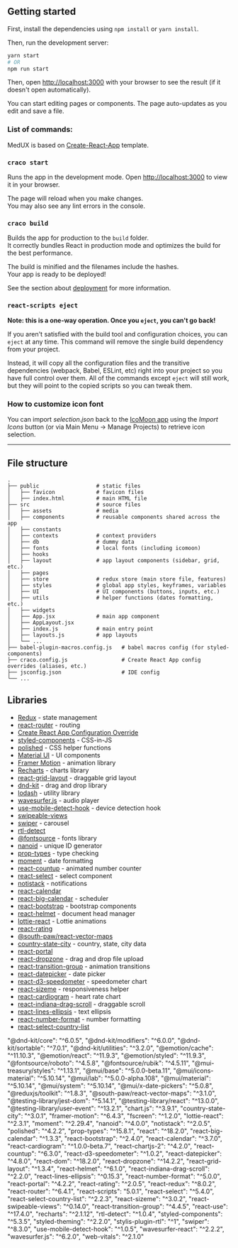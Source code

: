 ## Getting started

First, install the dependencies using `npm install` or `yarn install`.

Then, run the development server:

```bash
yarn start
# OR
npm run start
```

Then, open [http://localhost:3000](http://localhost:3000) with your browser to see the result (if it doesn't open automatically).

You can start editing pages or components. The page auto-updates as you edit and save a file.

### List of commands:

MedUX is based on [Create-React-App](https://create-react-app.dev) template.

### `craco start`

Runs the app in the development mode.
Open [http://localhost:3000](http://localhost:3000) to view it in your browser.

The page will reload when you make changes.\
You may also see any lint errors in the console.

### `craco build`

Builds the app for production to the `build` folder.\
It correctly bundles React in production mode and optimizes the build for the best performance.

The build is minified and the filenames include the hashes.\
Your app is ready to be deployed!

See the section about [deployment](https://facebook.github.io/create-react-app/docs/deployment) for more information.

### `react-scripts eject`

**Note: this is a one-way operation. Once you `eject`, you can't go back!**

If you aren't satisfied with the build tool and configuration choices, you can `eject` at any time. This command will remove the single build dependency from your project.

Instead, it will copy all the configuration files and the transitive dependencies (webpack, Babel, ESLint, etc) right into your project so you have full control over them. All of the commands except `eject` will still work, but they will point to the copied scripts so you can tweak them.

### How to customize icon font

You can import *selection.json* back to the [IcoMoon app](https://icomoon.io/app) using the *Import Icons* button (or via Main Menu → Manage Projects) to retrieve icon selection.

------

## File structure

    .
    ├── public                  # static files
    │   ├── favicon             # favicon files
    │   ├── index.html          # main HTML file
    ├── src                     # source files
    │   ├── assets              # media
    │   ├── components          # reusable components shared across the app
    │   ├── constants           
    │   ├── contexts            # context providers
    │   ├── db                  # dummy data
    │   ├── fonts               # local fonts (including icomoon)
    │   ├── hooks               
    │   ├── layout              # app layout components (sidebar, grid, etc.)
    │   ├── pages               
    │   ├── store               # redux store (main store file, features)
    │   ├── styles              # global app styles, keyframes, variables
    │   ├── UI                  # UI components (buttons, inputs, etc.)
    │   ├── utils               # helper functions (dates formatting, etc.)
    │   ├── widgets             
    │   ├── App.jsx             # main app component
    │   ├── AppLayout.jsx       
    │   ├── index.js            # main entry point
    │   ├── layouts.js          # app layouts
    │   └── ...
    ├── babel-plugin-macros.config.js   # babel macros config (for styled-components)
    ├── craco.config.js                 # Create React App config overrides (aliases, etc.)
    ├── jsconfig.json                   # IDE config
    └── ...

## Libraries

- [Redux](https://redux.js.org/) - state management
- [react-router](https://reactrouter.com/) - routing
- [Create React App Configuration Override](https://github.com/dilanx/craco)
- [styled-components](https://styled-components.com/)  -  CSS-in-JS
- [polished](https://polished.js.org/) - CSS helper functions
- [Material UI](https://material-ui.com/) - UI components
- [Framer Motion](https://www.framer.com/motion/) - animation library
- [Recharts](http://recharts.org/en-US/) - charts library
- [react-grid-layout](https://github.com/react-grid-layout/react-grid-layout) - draggable grid layout
- [dnd-kit](https://dndkit.com/) - drag and drop library
- [lodash](https://lodash.com/) - utility library
- [wavesurfer.js](https://wavesurfer-js.org/) - audio player
- [use-mobile-detect-hook](https://github.com/haldarmahesh/use-mobile-detect-hook) - device detection hook
- [swipeable-views](https://react-swipeable-views.com/)
- [swiper](https://swiperjs.com/) - carousel
- [rtl-detect](https://github.com/shadiabuhilal/rtl-detect)
- [@fontsource](https://github.com/fontsource/fontsource) - fonts library
- [nanoid](https://github.com/ai/nanoid) - unique ID generator
- [prop-types](https://reactjs.org/docs/typechecking-with-proptypes.html) - type checking
- [moment](https://momentjs.com/) - date formatting
- [react-countup]() - animated number counter
- [react-select](https://react-select.com/home) - select component
- [notistack](https://iamhosseindhv.com/notistack) - notifications
- [react-calendar](https://projects.wojtekmaj.pl/react-calendar/)
- [react-big-calendar](https://projects.wojtekmaj.pl/react-calendar/) - scheduler
- [react-bootstrap](https://react-bootstrap.github.io/) - bootstrap components
- [react-helmet](https://github.com/nfl/react-helmet) - document head manager
- [lottie-react](https://lottiefiles.com) - Lottie animations
- [react-rating](https://github.com/dreyescat/react-rating)
- [@south-paw/react-vector-maps](https://react-vector-maps.netlify.app)
- [country-state-city](https://github.com/harpreetkhalsagtbit/country-state-city) - country, state, city data
- [react-portal](https://github.com/tajo/react-portal)
- [react-dropzone](https://react-dropzone.js.org/) - drag and drop file upload
- [react-transition-group](https://reactcommunity.org/react-transition-group/) - animation transitions
- [react-datepicker](https://reactdatepicker.com/) - date picker
- [react-d3-speedometer](https://palerdot.in/react-d3-speedometer/?path=/story/reactspeedometer--default-with-no-config) - speedometer chart
- [react-sizeme](https://github.com/ctrlplusb/react-sizeme) - responsiveness helper
- [react-cardiogram](https://github.com/dmitriy-kudelko/react-cardiogram) - heart rate chart
- [react-indiana-drag-scroll](https://norserium.github.io/react-indiana-drag-scroll/) - draggable scroll
- [react-lines-ellipsis](https://xiaody.github.io/react-lines-ellipsis/) - text ellipsis
- [react-number-format](https://github.com/s-yadav/react-number-format) - number formatting
- [react-select-country-list](https://github.com/Chun-Lin/react-select-country-list)



"@dnd-kit/core": "^6.0.5",
    "@dnd-kit/modifiers": "^6.0.0",
    "@dnd-kit/sortable": "^7.0.1",
    "@dnd-kit/utilities": "^3.2.0",
    "@emotion/cache": "^11.10.3",
    "@emotion/react": "^11.9.3",
    "@emotion/styled": "^11.9.3",
    "@fontsource/roboto": "^4.5.8",
    "@fontsource/rubik": "^4.5.11",
    "@mui-treasury/styles": "^1.13.1",
    "@mui/base": "^5.0.0-beta.11",
    "@mui/icons-material": "^5.10.14",
    "@mui/lab": "^5.0.0-alpha.108",
    "@mui/material": "^5.10.14",
    "@mui/system": "^5.10.14",
    "@mui/x-date-pickers": "^5.0.8",
    "@reduxjs/toolkit": "^1.8.3",
    "@south-paw/react-vector-maps": "^3.1.0",
    "@testing-library/jest-dom": "^5.14.1",
    "@testing-library/react": "^13.0.0",
    "@testing-library/user-event": "^13.2.1",
    "chart.js": "^3.9.1",
    "country-state-city": "^3.0.1",
    "framer-motion": "^6.4.3",
    "fscreen": "^1.2.0",
    "lottie-react": "^2.3.1",
    "moment": "^2.29.4",
    "nanoid": "^4.0.0",
    "notistack": "^2.0.5",
    "polished": "^4.2.2",
    "prop-types": "^15.8.1",
    "react": "^18.2.0",
    "react-big-calendar": "^1.3.3",
    "react-bootstrap": "^2.4.0",
    "react-calendar": "^3.7.0",
    "react-cardiogram": "^1.0.0-beta.7",
    "react-chartjs-2": "^4.2.0",
    "react-countup": "^6.3.0",
    "react-d3-speedometer": "^1.0.2",
    "react-datepicker": "^4.8.0",
    "react-dom": "^18.2.0",
    "react-dropzone": "^14.2.2",
    "react-grid-layout": "^1.3.4",
    "react-helmet": "^6.1.0",
    "react-indiana-drag-scroll": "^2.2.0",
    "react-lines-ellipsis": "^0.15.3",
    "react-number-format": "^5.0.0",
    "react-portal": "^4.2.2",
    "react-rating": "^2.0.5",
    "react-redux": "^8.0.2",
    "react-router": "^6.4.1",
    "react-scripts": "5.0.1",
    "react-select": "^5.4.0",
    "react-select-country-list": "^2.2.3",
    "react-sizeme": "^3.0.2",
    "react-swipeable-views": "^0.14.0",
    "react-transition-group": "^4.4.5",
    "react-use": "^17.4.0",
    "recharts": "^2.1.12",
    "rtl-detect": "^1.0.4",
    "styled-components": "^5.3.5",
    "styled-theming": "^2.2.0",
    "stylis-plugin-rtl": "^1",
    "swiper": "^8.3.0",
    "use-mobile-detect-hook": "^1.0.5",
    "wavesurfer-react": "^2.2.2",
    "wavesurfer.js": "^6.2.0",
    "web-vitals": "^2.1.0"